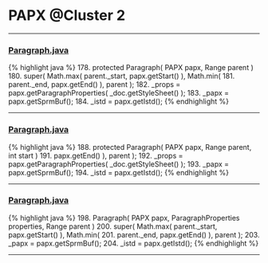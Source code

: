 # PAPX @Cluster 2

***

### [Paragraph.java](https://searchcode.com/codesearch/view/97384407/)
{% highlight java %}
178. protected Paragraph( PAPX papx, Range parent )
180.     super( Math.max( parent._start, papx.getStart() ), Math.min(
181.             parent._end, papx.getEnd() ), parent );
182.     _props = papx.getParagraphProperties( _doc.getStyleSheet() );
183.     _papx = papx.getSprmBuf();
184.     _istd = papx.getIstd();
{% endhighlight %}

***

### [Paragraph.java](https://searchcode.com/codesearch/view/97384407/)
{% highlight java %}
188. protected Paragraph( PAPX papx, Range parent, int start )
191.             papx.getEnd() ), parent );
192.     _props = papx.getParagraphProperties( _doc.getStyleSheet() );
193.     _papx = papx.getSprmBuf();
194.     _istd = papx.getIstd();
{% endhighlight %}

***

### [Paragraph.java](https://searchcode.com/codesearch/view/97384407/)
{% highlight java %}
198. Paragraph( PAPX papx, ParagraphProperties properties, Range parent )
200.     super( Math.max( parent._start, papx.getStart() ), Math.min(
201.             parent._end, papx.getEnd() ), parent );
203.     _papx = papx.getSprmBuf();
204.     _istd = papx.getIstd();
{% endhighlight %}

***

